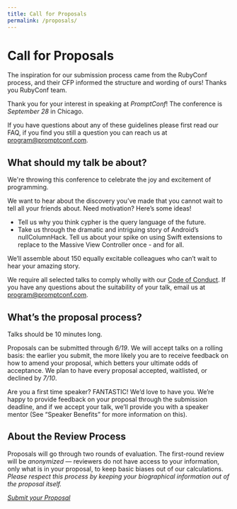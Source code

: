 ```yaml
---
title: Call for Proposals
permalink: /proposals/
---
```


# Call for Proposals

The inspiration  for our submission process came from the RubyConf process, and their CFP informed the structure and wording of ours! Thanks you RubyConf team. 

Thank you for your interest in speaking at *PromptConf*! The conference is *September 28* in Chicago.

If you have questions about any of these guidelines please first read our FAQ, if you find you still a question you can reach us at [program@promptconf.com](program@promptconf.com).

## What should my talk be about?

We're throwing this conference to celebrate the joy and excitement of programming.

We want to hear about the discovery you’ve made that you cannot wait to tell all your friends about. Need motivation? Here’s some ideas!

- Tell us why you think cypher is the query language of the future. 
- Take us through the dramatic and intriguing story of Android’s nullColumnHack.
Tell us about your spike on using Swift extensions to replace to the Massive View Controller once - and for all. 

We’ll assemble about 150 equally excitable colleagues who can’t wait to hear your amazing story.

We require all selected talks to comply wholly with our [Code of Conduct](conduct.html). If you have any questions about the suitability of your talk, email us at [program@promptconf.com](program@promptconf.com).

## What’s the proposal process?

Talks should be 10 minutes long.

Proposals can be submitted through *6/19*. We will accept talks on a rolling basis: the earlier you submit, the more likely you are to receive feedback on how to amend your proposal, which betters your ultimate odds of acceptance. We plan to have every proposal accepted, waitlisted, or declined by *7/10*.

Are you a first time speaker? FANTASTIC! We’d love to have you. We’re happy to provide feedback on your proposal through the submission deadline, and if we accept your talk, we’ll provide you with a speaker mentor (See “Speaker Benefits” for more information on this).

## About the Review Process

Proposals will go through two rounds of evaluation. The first-round review will be *anonymized* — reviewers do not have access to your information, only what is in your proposal, to keep basic biases out of our calculations. *Please respect this process by keeping your biographical information out of the proposal itself.*

[*Submit your Proposal*](/404)
